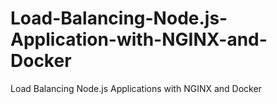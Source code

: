 # Load-Balancing-Node.js-Application-with-NGINX-and-Docker
Load Balancing Node.js Applications with NGINX and Docker
